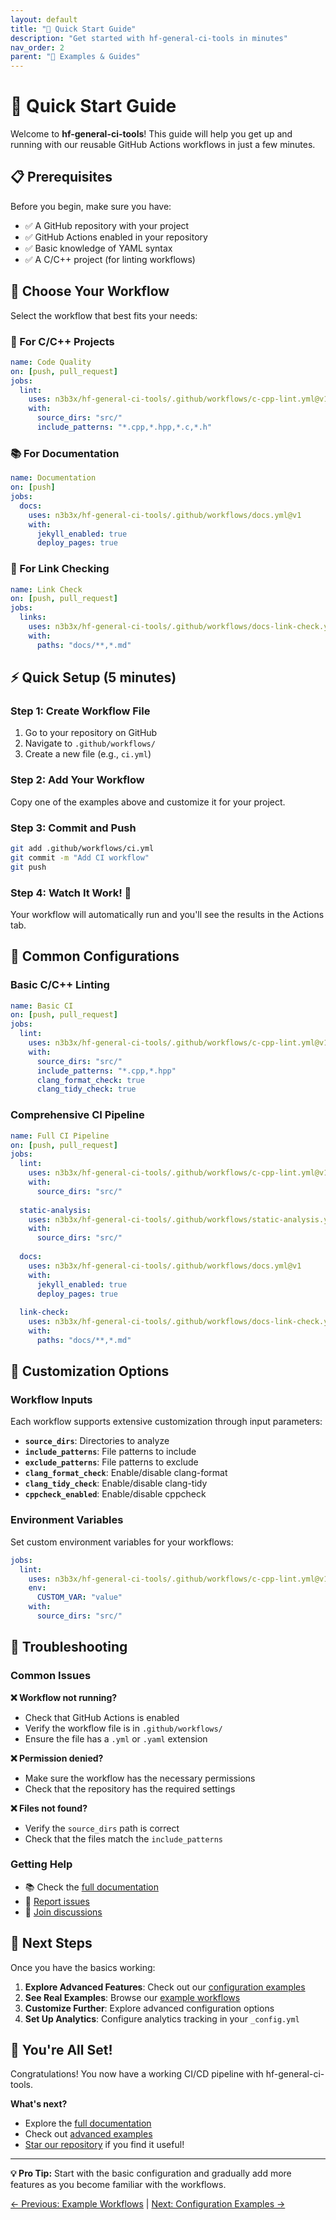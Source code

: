 ```yaml
---
layout: default
title: "🚀 Quick Start Guide"
description: "Get started with hf-general-ci-tools in minutes"
nav_order: 2
parent: "📖 Examples & Guides"
---
```


# 🚀 Quick Start Guide

Welcome to **hf-general-ci-tools**! This guide will help you get up and running with our reusable GitHub Actions workflows in just a few minutes.

## 📋 Prerequisites

Before you begin, make sure you have:

- ✅ A GitHub repository with your project
- ✅ GitHub Actions enabled in your repository
- ✅ Basic knowledge of YAML syntax
- ✅ A C/C++ project (for linting workflows)

## 🎯 Choose Your Workflow

Select the workflow that best fits your needs:

### 🔧 For C/C++ Projects
```yaml
name: Code Quality
on: [push, pull_request]
jobs:
  lint:
    uses: n3b3x/hf-general-ci-tools/.github/workflows/c-cpp-lint.yml@v1
    with:
      source_dirs: "src/"
      include_patterns: "*.cpp,*.hpp,*.c,*.h"
```

### 📚 For Documentation
```yaml
name: Documentation
on: [push]
jobs:
  docs:
    uses: n3b3x/hf-general-ci-tools/.github/workflows/docs.yml@v1
    with:
      jekyll_enabled: true
      deploy_pages: true
```

### 🔗 For Link Checking
```yaml
name: Link Check
on: [push, pull_request]
jobs:
  links:
    uses: n3b3x/hf-general-ci-tools/.github/workflows/docs-link-check.yml@v1
    with:
      paths: "docs/**,*.md"
```

## ⚡ Quick Setup (5 minutes)

### Step 1: Create Workflow File

1. Go to your repository on GitHub
2. Navigate to `.github/workflows/`
3. Create a new file (e.g., `ci.yml`)

### Step 2: Add Your Workflow

Copy one of the examples above and customize it for your project.

### Step 3: Commit and Push

```bash
git add .github/workflows/ci.yml
git commit -m "Add CI workflow"
git push
```

### Step 4: Watch It Work! 🎉

Your workflow will automatically run and you'll see the results in the Actions tab.

## 🔧 Common Configurations

### Basic C/C++ Linting
```yaml
name: Basic CI
on: [push, pull_request]
jobs:
  lint:
    uses: n3b3x/hf-general-ci-tools/.github/workflows/c-cpp-lint.yml@v1
    with:
      source_dirs: "src/"
      include_patterns: "*.cpp,*.hpp"
      clang_format_check: true
      clang_tidy_check: true
```

### Comprehensive CI Pipeline
```yaml
name: Full CI Pipeline
on: [push, pull_request]
jobs:
  lint:
    uses: n3b3x/hf-general-ci-tools/.github/workflows/c-cpp-lint.yml@v1
    with:
      source_dirs: "src/"
  
  static-analysis:
    uses: n3b3x/hf-general-ci-tools/.github/workflows/static-analysis.yml@v1
    with:
      source_dirs: "src/"
  
  docs:
    uses: n3b3x/hf-general-ci-tools/.github/workflows/docs.yml@v1
    with:
      jekyll_enabled: true
      deploy_pages: true
  
  link-check:
    uses: n3b3x/hf-general-ci-tools/.github/workflows/docs-link-check.yml@v1
    with:
      paths: "docs/**,*.md"
```

## 🎨 Customization Options

### Workflow Inputs
Each workflow supports extensive customization through input parameters:

- **`source_dirs`**: Directories to analyze
- **`include_patterns`**: File patterns to include
- **`exclude_patterns`**: File patterns to exclude
- **`clang_format_check`**: Enable/disable clang-format
- **`clang_tidy_check`**: Enable/disable clang-tidy
- **`cppcheck_enabled`**: Enable/disable cppcheck

### Environment Variables
Set custom environment variables for your workflows:

```yaml
jobs:
  lint:
    uses: n3b3x/hf-general-ci-tools/.github/workflows/c-cpp-lint.yml@v1
    env:
      CUSTOM_VAR: "value"
    with:
      source_dirs: "src/"
```

## 🚨 Troubleshooting

### Common Issues

**❌ Workflow not running?**
- Check that GitHub Actions is enabled
- Verify the workflow file is in `.github/workflows/`
- Ensure the file has a `.yml` or `.yaml` extension

**❌ Permission denied?**
- Make sure the workflow has the necessary permissions
- Check that the repository has the required settings

**❌ Files not found?**
- Verify the `source_dirs` path is correct
- Check that the files match the `include_patterns`

### Getting Help

- 📚 Check the [full documentation](index.md)
- 🐛 [Report issues](https://github.com/n3b3x/hf-general-ci-tools/issues)
- 💬 [Join discussions](https://github.com/n3b3x/hf-general-ci-tools/issues)

## 🎯 Next Steps

Once you have the basics working:

1. **Explore Advanced Features**: Check out our [configuration examples](configuration-examples.md)
2. **See Real Examples**: Browse our [example workflows](example-workflows.md)
3. **Customize Further**: Explore advanced configuration options
4. **Set Up Analytics**: Configure analytics tracking in your `_config.yml`

## 🎉 You're All Set!

Congratulations! You now have a working CI/CD pipeline with hf-general-ci-tools. 

**What's next?**
- Explore the [full documentation](index.md)
- Check out [advanced examples](example-workflows.md)
- [Star our repository](https://github.com/n3b3x/hf-general-ci-tools) if you find it useful!

---

<div class="callout note">
<strong>💡 Pro Tip:</strong> Start with the basic configuration and gradually add more features as you become familiar with the workflows.
</div>

[← Previous: Example Workflows](example-workflows.md) | [Next: Configuration Examples →](configuration-examples.md)
